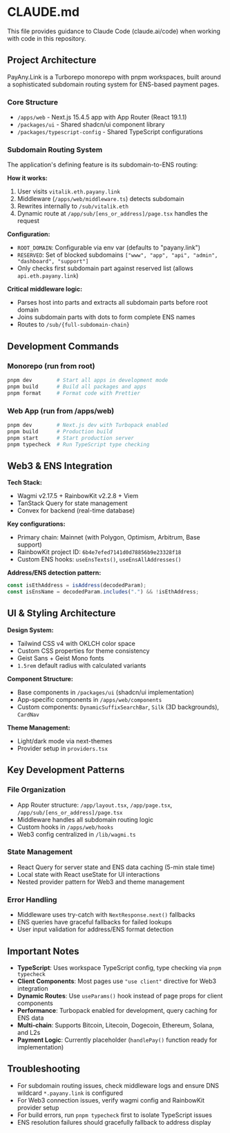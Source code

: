 # CLAUDE.md

This file provides guidance to Claude Code (claude.ai/code) when working with code in this repository.

## Project Architecture

PayAny.Link is a Turborepo monorepo with pnpm workspaces, built around a sophisticated subdomain routing system for ENS-based payment pages.

### Core Structure
- `/apps/web` - Next.js 15.4.5 app with App Router (React 19.1.1)
- `/packages/ui` - Shared shadcn/ui component library
- `/packages/typescript-config` - Shared TypeScript configurations

### Subdomain Routing System

The application's defining feature is its subdomain-to-ENS routing:

**How it works:**
1. User visits `vitalik.eth.payany.link`
2. Middleware (`/apps/web/middleware.ts`) detects subdomain
3. Rewrites internally to `/sub/vitalik.eth`
4. Dynamic route at `/app/sub/[ens_or_address]/page.tsx` handles the request

**Configuration:**
- `ROOT_DOMAIN`: Configurable via env var (defaults to "payany.link")
- `RESERVED`: Set of blocked subdomains `["www", "app", "api", "admin", "dashboard", "support"]`
- Only checks first subdomain part against reserved list (allows `api.eth.payany.link`)

**Critical middleware logic:**
- Parses host into parts and extracts all subdomain parts before root domain
- Joins subdomain parts with dots to form complete ENS names
- Routes to `/sub/{full-subdomain-chain}`

## Development Commands

### Monorepo (run from root)
```bash
pnpm dev        # Start all apps in development mode
pnpm build      # Build all packages and apps
pnpm format     # Format code with Prettier
```

### Web App (run from /apps/web)
```bash
pnpm dev        # Next.js dev with Turbopack enabled
pnpm build      # Production build
pnpm start      # Start production server
pnpm typecheck  # Run TypeScript type checking
```

## Web3 & ENS Integration

**Tech Stack:**
- Wagmi v2.17.5 + RainbowKit v2.2.8 + Viem
- TanStack Query for state management
- Convex for backend (real-time database)

**Key configurations:**
- Primary chain: Mainnet (with Polygon, Optimism, Arbitrum, Base support)
- RainbowKit project ID: `6b4e7efed7141d0d78856b9e23328f18`
- Custom ENS hooks: `useEnsTexts()`, `useEnsAllAddresses()`

**Address/ENS detection pattern:**
```typescript
const isEthAddress = isAddress(decodedParam);
const isEnsName = decodedParam.includes(".") && !isEthAddress;
```

## UI & Styling Architecture

**Design System:**
- Tailwind CSS v4 with OKLCH color space
- Custom CSS properties for theme consistency
- Geist Sans + Geist Mono fonts
- `1.5rem` default radius with calculated variants

**Component Structure:**
- Base components in `/packages/ui` (shadcn/ui implementation)
- App-specific components in `/apps/web/components`
- Custom components: `DynamicSuffixSearchBar`, `Silk` (3D backgrounds), `CardNav`

**Theme Management:**
- Light/dark mode via next-themes
- Provider setup in `providers.tsx`

## Key Development Patterns

### File Organization
- App Router structure: `/app/layout.tsx`, `/app/page.tsx`, `/app/sub/[ens_or_address]/page.tsx`
- Middleware handles all subdomain routing logic
- Custom hooks in `/apps/web/hooks`
- Web3 config centralized in `/lib/wagmi.ts`

### State Management
- React Query for server state and ENS data caching (5-min stale time)
- Local state with React useState for UI interactions
- Nested provider pattern for Web3 and theme management

### Error Handling
- Middleware uses try-catch with `NextResponse.next()` fallbacks
- ENS queries have graceful fallbacks for failed lookups
- User input validation for address/ENS format detection

## Important Notes

- **TypeScript**: Uses workspace TypeScript config, type checking via `pnpm typecheck`
- **Client Components**: Most pages use `"use client"` directive for Web3 integration
- **Dynamic Routes**: Use `useParams()` hook instead of page props for client components
- **Performance**: Turbopack enabled for development, query caching for ENS data
- **Multi-chain**: Supports Bitcoin, Litecoin, Dogecoin, Ethereum, Solana, and L2s
- **Payment Logic**: Currently placeholder (`handlePay()` function ready for implementation)

## Troubleshooting

- For subdomain routing issues, check middleware logs and ensure DNS wildcard `*.payany.link` is configured
- For Web3 connection issues, verify wagmi config and RainbowKit provider setup
- For build errors, run `pnpm typecheck` first to isolate TypeScript issues
- ENS resolution failures should gracefully fallback to address display